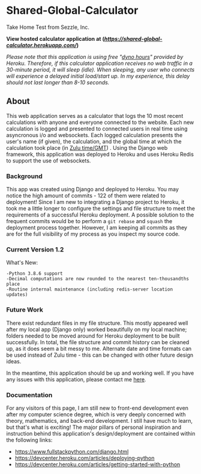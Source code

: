 # Shared-Global-Calculator
Take Home Test from Sezzle, Inc.

**View hosted calculator application at (_https://shared-global-calculator.herokuapp.com/_)**

*Please note that this application is using free "[dyno hours](https://devcenter.heroku.com/articles/free-dyno-hours)" provided by Heroku. Therefore, if this calculator application receives no web traffic in a 30-minute period, it will sleep (idle). When sleeping, any user who connects will experience a delayed initial load/start up. In my experience, this delay should not last longer than 8-10 seconds.*

## About

This web application serves as a calculator that logs the 10 most recent calculations with anyone and everyone connected to the website. Each new calculation is logged and presented to connected users in real time using asyncronous i/o and websockets. Each logged calculation presents the user's name (if given), the calculation, and the global time at which the calculation took place (in [Zulu time/GMT](https://zulutime.net)) . Using the Django web framework, this application was deployed to Heroku and uses Heroku Redis to support the use of websockets. 

### Background

This app was created using Django and deployed to Heroku. You may notice the high amount of commits - 122 of them were related to deployment! Since I am new to integrating a Django project to Heroku, it took me a little longer to configure the settings and file structure to meet the requirements of a successful Heroku deployment. A possible solution to the frequent commits would be to perform a ```git rebase``` and ```squash``` the deployment process together. However, I am keeping all commits as they are for the full visibility of my process as you inspect my source code.

### Current Version 1.2
What's New:
```
-Python 3.8.6 support
-Decimal computations are now rounded to the nearest ten-thousandths place
-Routine internal maintenance (including redis-server location updates)
```

### Future Work
There exist redundant files in my file structure. This mostly appeared well after my local app (Django only) worked beautifully on my local machine; folders needed to be moved around for Heroku deployment to be built successfully. In total, the file structure and commit history can be cleaned up, as it does seem a bit messy to me. Alternate date and time formats can be used instead of Zulu time - this can be changed with other future design ideas.

In the meantime, this application should be up and working well. If you have any issues with this application, please contact me [here](https://chris-pieper.bss.design/contact.html). 


### Documentation
For any visitors of this page, I am still new to front-end development even after my computer science degree, which is very deeply concerned with theory, mathematics, and back-end development. I still have much to learn, but that's what is exciting! The major pillars of personal inspiration and instruction behind this application's design/deployment are contained within the following links:

- https://www.fullstackpython.com/django.html
- https://devcenter.heroku.com/articles/deploying-python
- https://devcenter.heroku.com/articles/getting-started-with-python

